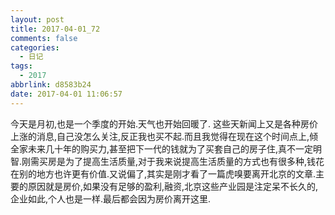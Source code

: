 ```yaml
---
layout: post
title: 2017-04-01_72
comments: false
categories:
  - 日记
tags:
  - 2017
abbrlink: d8583b24
date: 2017-04-01 11:06:57
---
```


  今天是月初,也是一个季度的开始.天气也开始回暖了.
  这些天新闻上又是各种房价上涨的消息,自己没怎么关注,反正我也买不起.而且我觉得在现在这个时间点上,倾全家未来几十年的购买力,甚至把下一代的钱就为了买套自己的房子住,真不一定明智.刚需买房是为了提高生活质量,对于我来说提高生活质量的方式也有很多种,钱花在别的地方也许更有价值.又说偏了,其实是刚才看了一篇虎嗅要离开北京的文章.主要的原因就是房价,如果没有足够的盈利,融资,北京这些产业园是注定呆不长久的,企业如此,个人也是一样.最后都会因为房价离开这里.
